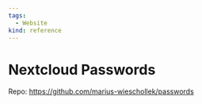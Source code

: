```yaml
---
tags:
  - Website
kind: reference
---
```

# Nextcloud Passwords

Repo: <https://github.com/marius-wieschollek/passwords>